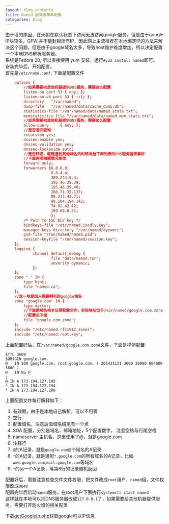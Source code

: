```yaml
---
layout: blog_contents
title: Named 服务器简单配置
categories: blog
---
```



由于墙的原因，在天朝在默认状态下访问无法访问google服务。但是由于google IP块较多，GFW 并不能封锁所有IP，因此网上主流推荐在本地绑定IP的方法来解决这个问题。但是由于google域名太多，导致host维护难度增加。所以决定配置一个本地DNS解析服务器。   
系统是Fedora 20, 所以直接使用 yum 安装，运行`#yum install named`即可。    
安装完毕后，开始配置。  
首先是`/etc/name.conf`, 下面是配置文件   

```conf
    options {
        //如果需要向其他机器提供DNS服务，需要这么配置
        listen-on port 53 { any; }; 
        listen-on-v6 port 53 { ::1; };
        directory   "/var/named";
        dump-file   "/var/named/data/cache_dump.db";
        statistics-file "/var/named/data/named_stats.txt";
        memstatistics-file "/var/named/data/named_mem_stats.txt";
        //如果需要向其他机器提供DNS服务，需要这么配置
        allow-query     { any; };
        //是否递归查询
        recursion yes;
        dnssec-enable yes;
        dnssec-validation yes;
        dnssec-lookaside auto;
        //是否转发，就是遇到其他域名的时转发给下面列表的DNS服务器来解析
        //下面两项根据情况修改
        forward only;
        forwarders {8.8.8.8;
                    8.8.4.4;
                    209.244.0.4;
                    195.46.39.39;
                    195.46.39.40;
                    208.71.35.137;
                    89.233.43.71;
                    89.104.194.142;
                    74.82.42.42;
                    109.69.8.51;
                    };
        /* Path to ISC DLV key */
        bindkeys-file "/etc/named.iscdlv.key";
        managed-keys-directory "/var/named/dynamic";
        pid-file "/run/named/named.pid";
        session-keyfile "/run/named/session.key";
    };
    logging {
            channel default_debug {
                    file "data/named.run";
                    severity dynamic;
            };
    };
    zone "." IN {
        type hint;
        file "named.ca";
    };
    //这一块是加入需要解析的google域名
    zone "google.com" IN {
        type master;
        //下面是域名相关记录配置文件，实际地址位于/var/named/google.com.zone
        //配置见下面
        file "google.com.zone";
    };
    include "/etc/named.rfc1912.zones";
    include "/etc/named.root.key";
```

上面配置好后，在`/var/named/google.com.zone`文件，下面是样例配置

```
$TTL 3600                                                                                                                              
$ORIGIN google.com.
@   IN SOA google.com. root.google.com. ( 201411121 3600 36000 604800 3600 ) 
@   IN NS @ 
;
@ IN A 173.194.127.195
* IN A 173.194.127.194
* IN A 173.194.127.200
```

上面配置文件每行解释如下：  

1. 有效期，由于是本地自己解析，可以不用管  
2. 空行  
3. 配置域名，注意后面域名结尾有一个点   
4. SOA 配置，分别是域名，邮箱地址，5个配置数字， 注意空格与行尾空格  
5. nameserver 主机名，这里使用了@，就是google.com   
6. 注释行   
7. `@`的A记录，就是`google.com这`个域名的A记录  
8. `*`的A记录，就是通配`*.google.com`的所有域名的A记录，比如`www.google.com`,`mail.google.com`等域名  
9. `*`的另一个A记录，与第8行的记录随机返回  

配置好后，需要注意检查文件文件权限，把文件改成`root`用户，`named`组，文件权限改成`0640`  
配置完毕后启动`named`服务，在root用户下面执行`systemctl start named`  
这样就在本地可以把DNS服务器改成`127.0.0.1`了，如果需要给其他机器提供服务，需要打开防火墙的相关配置

下载[getGoogleIp.php](http://toknot.com/download/getGoogleIp.php)获取google可以IP信息